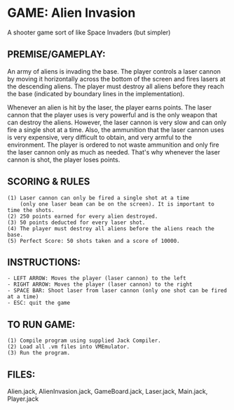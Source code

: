 # GAME: Alien Invasion
A shooter game sort of like Space Invaders (but simpler)


## PREMISE/GAMEPLAY:
An army of aliens is invading the base. The player controls a laser cannon by
moving it horizontally across the bottom of the screen and fires lasers at the
descending aliens. The player must destroy all aliens before they reach the
base (indicated by boundary lines in the implementation).

Whenever an alien is hit by the laser, the player earns points.
The laser cannon that the player uses is very powerful and is the only weapon
that can destroy the aliens. However, the laser cannon is very slow and can
only fire a single shot at a time. Also, the ammunition that the laser cannon
uses is very expensive, very difficult to obtain, and very armful to the
environment. The player is ordered to not waste ammunition and only fire the
laser cannon only as much as needed. That's why whenever the laser cannon is
shot, the player loses points.


## SCORING & RULES
    (1) Laser cannon can only be fired a single shot at a time
        (only one laser beam can be on the screen). It is important to time the shots.
    (2) 250 points earned for every alien destroyed.
    (3) 50 points deducted for every laser shot.
    (4) The player must destroy all aliens before the aliens reach the base.
    (5) Perfect Score: 50 shots taken and a score of 10000.


## INSTRUCTIONS:
    - LEFT ARROW: Moves the player (laser cannon) to the left
    - RIGHT ARROW: Moves the player (laser cannon) to the right
    - SPACE BAR: Shoot laser from laser cannon (only one shot can be fired at a time)
    - ESC: quit the game


## TO RUN GAME:
    (1) Compile program using supplied Jack Compiler.
    (2) Load all .vm files into VMEmulator.
    (3) Run the program.


## FILES:
Alien.jack, AlienInvasion.jack, GameBoard.jack, Laser.jack, Main.jack, Player.jack

